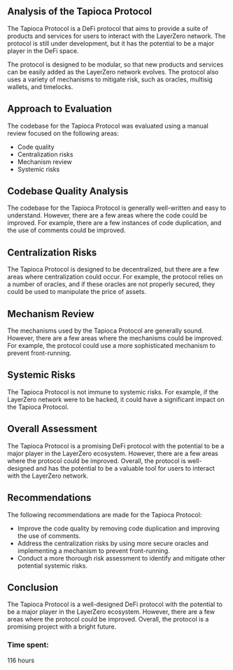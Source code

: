 ## Analysis of the Tapioca Protocol

The Tapioca Protocol is a DeFi protocol that aims to provide a suite of products and services for users to interact with the LayerZero network. The protocol is still under development, but it has the potential to be a major player in the DeFi space.

The protocol is designed to be modular, so that new products and services can be easily added as the LayerZero network evolves. The protocol also uses a variety of mechanisms to mitigate risk, such as oracles, multisig wallets, and timelocks.

## Approach to Evaluation

The codebase for the Tapioca Protocol was evaluated using a manual review focused on the following areas:

* Code quality
* Centralization risks
* Mechanism review
* Systemic risks

## Codebase Quality Analysis

The codebase for the Tapioca Protocol is generally well-written and easy to understand. However, there are a few areas where the code could be improved. For example, there are a few instances of code duplication, and the use of comments could be improved.

## Centralization Risks

The Tapioca Protocol is designed to be decentralized, but there are a few areas where centralization could occur. For example, the protocol relies on a number of oracles, and if these oracles are not properly secured, they could be used to manipulate the price of assets.

## Mechanism Review

The mechanisms used by the Tapioca Protocol are generally sound. However, there are a few areas where the mechanisms could be improved. For example, the protocol could use a more sophisticated mechanism to prevent front-running.

## Systemic Risks

The Tapioca Protocol is not immune to systemic risks. For example, if the LayerZero network were to be hacked, it could have a significant impact on the Tapioca Protocol.

## Overall Assessment

The Tapioca Protocol is a promising DeFi protocol with the potential to be a major player in the LayerZero ecosystem. However, there are a few areas where the protocol could be improved. Overall, the protocol is well-designed and has the potential to be a valuable tool for users to interact with the LayerZero network.

## Recommendations

The following recommendations are made for the Tapioca Protocol:

* Improve the code quality by removing code duplication and improving the use of comments.
* Address the centralization risks by using more secure oracles and implementing a mechanism to prevent front-running.
* Conduct a more thorough risk assessment to identify and mitigate other potential systemic risks.

## Conclusion

The Tapioca Protocol is a well-designed DeFi protocol with the potential to be a major player in the LayerZero ecosystem. However, there are a few areas where the protocol could be improved. Overall, the protocol is a promising project with a bright future.

### Time spent:
116 hours